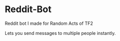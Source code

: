 # Reddit-Bot
Reddit bot I made for Random Acts of TF2

Lets you send messages to multiple people instantly. 
